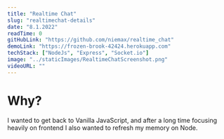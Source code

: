 ```yaml
---
title: "Realtime Chat"
slug: "realtimechat-details"
date: "8.1.2022"
readTime: 0
gitHubLink: "https://github.com/niemax/realtime_chat"
demoLink: "https://frozen-brook-42424.herokuapp.com"
techStack: ["NodeJs", "Express", "Socket.io"]
image: "../staticImages/RealtimeChatScreenshot.png"
videoURL: ""
---
```


# **Why?**

I wanted to get back to Vanilla JavaScript, and after a long time focusing heavily on frontend I
also wanted to refresh my memory on Node.
